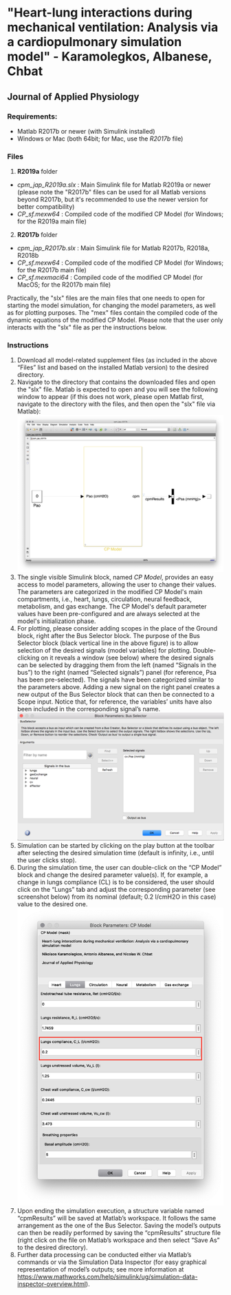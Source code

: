 # "Heart-lung interactions during mechanical ventilation: Analysis via a cardiopulmonary simulation model" - Karamolegkos, Albanese, Chbat
## Journal of Applied Physiology

### Requirements:
  * Matlab R2017b or newer (with Simulink installed)
  * Windows or Mac (both 64bit; for Mac, use the *R2017b* file)

### Files
1. **R2019a** folder 
  * *cpm_jap_R2019a.slx* : Main Simulink file for Matlab R2019a or newer (please note the "R2017b" files can be used for all Matlab versions beyond R2017b, but it's recommended to use the newer version for better compatibility)
  * *CP_sf.mexw64* : Compiled code of the modified CP Model (for Windows; for the R2019a main file)
2. **R2017b** folder
  * *cpm_jap_R2017b.slx* : Main Simulink file for Matlab R2017b, R2018a, R2018b
  * *CP_sf.mexw64* : Compiled code of the modified CP Model (for Windows; for the R2017b main file)
  * *CP_sf.mexmaci64* : Compiled code of the modified CP Model (for MacOS; for the R2017b main file)

Practically, the "slx" files are the main files that one needs to open for starting the model simulation, for changing the model parameters, as well as for plotting purposes. The "mex" files contain the compiled code of the dynamic equations of the modified CP Model. Please note that the user only interacts with the "slx" file as per the instructions below.

### Instructions
1. Download all model-related supplement files (as included in the above “Files” list and based on the installed Matlab version) to the desired directory.
2. Navigate to the directory that contains the downloaded files and open the "slx" file. Matlab is expected to open and you will see the following window to appear (if this does not work, please open Matlab first, navigate to the directory with the files, and then open the "slx" file via Matlab):
![Simulink model](./images/slx_main_file.png)
3. The single visible Simulink block, named *CP Model*, provides an easy access to model parameters, allowing the user to change their values. The parameters are categorized in the modified CP Model's main compartments, i.e., heart, lungs, circulation, neural feedback, metabolism, and gas exchange. The CP Model's default parameter values have been pre-configured and are always selected at the model's initialization phase.
4. For plotting, please consider adding scopes in the place of the Ground block, right after the Bus Selector block. The purpose of the Bus Selector block (black vertical line in the above figure) is to allow selection of the desired signals (model variables) for plotting. Double-clicking on it reveals a window (see below) where the desired signals can be selected by dragging them from the left (named “Signals in the bus”) to the right (named “Selected signals”) panel (for reference, Psa has been pre-selected). The signals have been categorized similar to the parameters above. Adding a new signal on the right panel creates a new output of the Bus Selector block that can then be connected to a Scope input. Notice that, for reference, the variables’ units have also been included in the corresponding signal’s name.
![Bus Selector Block Parameters](./images/bus_selector.png)
5. Simulation can be started by clicking on the play button at the toolbar after selecting the desired simulation time (default is infinity, i.e., until the user clicks stop).
6. During the simulation time, the user can double-click on the “CP Model” block and change the desired parameter value(s). If, for example, a change in lungs compliance (CL) is to be considered, the user should click on the “Lungs” tab and adjust the corresponding parameter (see screenshot below) from its nominal (default; 0.2 l/cmH2O in this case) value to the desired one.
![CP Model Block Parameters](./images/lungs_parameters.png)
7. Upon ending the simulation execution, a structure variable named “cpmResults” will be saved at Matlab’s workspace. It follows the same arrangement as the one of the Bus Selector. Saving the model’s outputs can then be readily performed by saving the “cpmResults” structure file (right click on the file on Matlab’s workspace and then select “Save As” to the desired directory).
8. Further data processing can be conducted either via Matlab’s commands or via the Simulation Data Inspector (for easy graphical representation of model’s outputs; see more information at https://www.mathworks.com/help/simulink/ug/simulation-data-inspector-overview.html).
